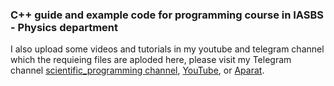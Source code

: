 ### C++ guide and example code for programming course in IASBS - Physics department

I also upload some videos and tutorials in my youtube and telegram channel which the requieing files are aploded here, please visit my Telegram channel [scientific_programming channel](https://t.me/s/scientific_programming), [YouTube](https://www.youtube.com/channel/UCtoQTqZF2LzaN6T-qQlorFg), or [Aparat](https://www.aparat.com/video/video/listuser/view/list/dashboard/yes/list_type/all/username/ziaeemehr).
